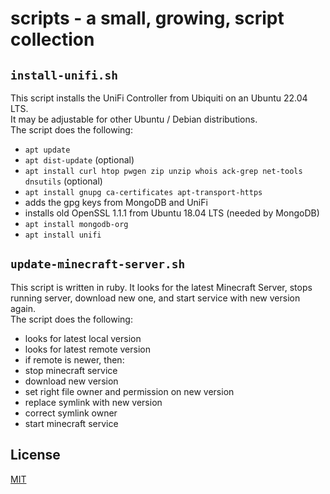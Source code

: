 # scripts - a small, growing, script collection

## `install-unifi.sh`

This script installs the UniFi Controller from Ubiquiti on an Ubuntu 22.04 LTS.\
It may be adjustable for other Ubuntu / Debian distributions.\
The script does the following:
* `apt update`
* `apt dist-update` (optional)
* `apt install curl htop pwgen zip unzip whois ack-grep net-tools dnsutils` (optional)
* `apt install gnupg ca-certificates apt-transport-https`
* adds the gpg keys from MongoDB and UniFi
* installs old OpenSSL 1.1.1 from Ubuntu 18.04 LTS (needed by MongoDB)
* `apt install mongodb-org`
* `apt install unifi`

## `update-minecraft-server.sh`

This script is written in ruby. It looks for the latest Minecraft Server, stops running server, download new one, and start service with new version again.\
The script does the following:
* looks for latest local version
* looks for latest remote version
* if remote is newer, then:
 * stop minecraft service
 * download new version
 * set right file owner and permission on new version
 * replace symlink with new version
 * correct symlink owner
 * start minecraft service

## License
[MIT](LICENSE)
